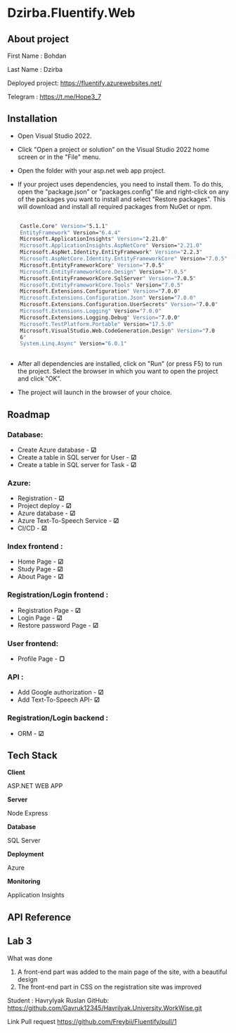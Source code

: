 
# Dzirba.Fluentify.Web




## About project 

First Name : Bohdan

Last Name : Dzirba

Deployed project: https://fluentify.azurewebsites.net/

Telegram : https://t.me/Hope3_7



## Installation

- Open Visual Studio 2022.

- Click "Open a project or solution" on the Visual Studio 2022 home screen or in the "File" menu.

- Open the folder with your asp.net web app project.

- If your project uses dependencies, you need to install them. To do this, open the "package.json" or "packages.config" file and right-click on any of the packages you want to install and select "Restore packages". This will download and install all required packages from NuGet or npm.

```bash
   
    Castle.Core" Version="5.1.1" 
    EntityFramework" Version="6.4.4" 
    Microsoft.ApplicationInsights" Version="2.21.0" 
    Microsoft.ApplicationInsights.AspNetCore" Version="2.21.0" 
    Microsoft.AspNet.Identity.EntityFramework" Version="2.2.3"
    Microsoft.AspNetCore.Identity.EntityFrameworkCore" Version="7.0.5" 
    Microsoft.EntityFrameworkCore" Version="7.0.5" 
    Microsoft.EntityFrameworkCore.Design" Version="7.0.5"
    Microsoft.EntityFrameworkCore.SqlServer" Version="7.0.5" 
    Microsoft.EntityFrameworkCore.Tools" Version="7.0.5"
    Microsoft.Extensions.Configuration" Version="7.0.0" 
    Microsoft.Extensions.Configuration.Json" Version="7.0.0" 
    Microsoft.Extensions.Configuration.UserSecrets" Version="7.0.0"
    Microsoft.Extensions.Logging" Version="7.0.0" 
    Microsoft.Extensions.Logging.Debug" Version="7.0.0" 
    Microsoft.TestPlatform.Portable" Version="17.5.0" 
    Microsoft.VisualStudio.Web.CodeGeneration.Design" Version="7.0
    6" 
    System.Linq.Async" Version="6.0.1" 
 
```

- After all dependencies are installed, click on "Run" (or press F5) to run the project. Select the browser in which you want to open the project and click "OK".

- The project will launch in the browser of your choice.
    
## Roadmap

### Database:

* Create Azure database - **☑**
* Create a table in SQL server for User - **☑**
* Create a table in SQL server for Task - **☑**


### Azure:

* Registration - **☑**
* Project deploy - **☑**
* Azure database - **☑**
* Azure Text-To-Speech Service - **☑**
* CI/CD - **☑**


### Index frontend :
* Home Page - **☑**
* Study Page - **☑** 
* About Page - **☑**

### Registration/Login frontend :

* Registration Page - **☑**
* Login Page  - **☑**
* Restore password Page - **☑**

### User frontend:

* Profile Page - **▢**

### API :

* Add Google authorization - **☑**
* Add Text-To-Speech API- **☑**

### Registration/Login backend :

* ORM - **☑**

## Tech Stack

**Client**

ASP.NET WEB APP

**Server**

Node
Express

**Database**

SQL Server

**Deployment**

Azure

**Monitoring**

Application Insights


## API Reference

## Lab 3 
What was done
1. A front-end part was added to the main page of the site, with a beautiful design
2. The front-end part in CSS on the registration site was improved

Student : Havrylyak Ruslan
GitHub: https://github.com/Gavruk12345/Havrilyak.University.WorkWise.git

Link Pull request 
https://github.com/Freybii/Fluentify/pull/1



